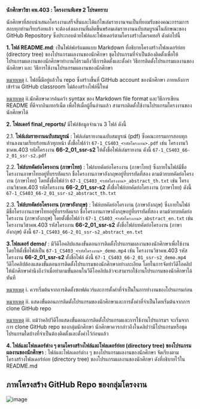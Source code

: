 **นักศึกษาวิชา คพ.403 : โครงงานพิเศษ 2 โปรดทราบ** 

นักศึกษาที่สอบนำเสนอโครงงานเสร็จสิ้นและได้แก้ไขเล่มรายงานจนเป็นที่ยอมรับของคณะกรรมการสอบทุกท่านเรียบร้อยแล้ว จะต้องส่งผลงานที่ผลิตขึ้นพร้อมเล่มรายงานฉบับสมบูรณ์ในลักษณะของ GitHub Repository ซึ่งประกอบด้วยไฟล์และโฟลเดอร์ตามโครงสร้างไดเรคทอรี ดังต่อไปนี้

**1. ไฟล์ README.md**: เป็นไฟล์ฟอร์แมตแบบ Markdown ที่อธิบายโครงสร้างโฟลเดอร์ย่อย (directory tree) ของโปรแกรมผลงานของนักศึกษา ชุดโปรแกรมที่จำเป็นต้องติดตั้งเพื่อให้โปรแกรมผลงานของนักศึกษาทำงานได้รวมถึงวิธีการติดตั้งและตั้งค่า วิธีการติดตั้งโปรแกรมผลงานของนักศึกษา และ วิธีการใช้งานโปรแกรมผลงานของนักศึกษา 

<ins>หมายเหตุ</ins> i. ไฟล์นี้มีอยู่แล้วใน repo ซึ่งสร้างขึ้นที่ GitHub account ของนักศึกษา ภายหลังการเข้าร่วม GitHub classroom ไม่ต้องสร้างไฟล์นี้ใหม่

<ins>หมายเหตุ</ins> ii.นักศึกษาควรค้นคว้า syntax ของ Markdown file format และวิธีการเขียน README ที่ดีจากอินเทอร์เน็ต เพื่อให้เมื่อผู้อื่นอ่านแล้ว สามารถติดตั้งใช้งานโปรแกรมโครงงานของนักศึกษาได้ 

**2. โฟลเดอร์ final_reports/** มีไฟล์ข้อมูลจำนวน 3 ไฟล์ ดังนี้

2.1. **ไฟล์เล่มรายงานฉบับสมบูรณ์** : ไฟล์เล่มรายงานฉบับสมบูรณ์ (pdf) ซึ่งคณะกรรมการสอบทุกท่านลงนามเรียบร้อยแล้วทุกหน้า ตั้งชื่อไฟล์ว่า `67-1_CS403_<รหัสโครงงาน>.pdf` เช่น โครงงานวิชาคพ.403 รหัสโครงงาน **66-2_01_ssr-s2** ให้ตั้งชื่อไฟล์เล่มรายงาน ดังนี้ `67-1_CS403_66-2_01_ssr-s2.pdf` 

2.2. **ไฟล์บทคัดย่อโครงงาน (ภาษาไทย)** : ไฟล์บทคัดย่อโครงงาน (ภาษาไทย) ซึ่งภายในไฟล์มีชื่อโครงงานภาษาไทยอยู่ที่บรรทัดแรก ชื่อโครงงานภาษาอังกฤษอยู่ที่บรรทัดที่สอง ตามด้วยบทคัดย่อโครงงาน (ภาษาไทย) โดยตั้งชื่อไฟล์ว่า `67-1_CS403_<รหัสโครงงาน>_abstract_th.txt` เช่น โครงงานวิชาคพ.403 รหัสโครงงาน **66-2_01_ssr-s2** ตั้งชื่อไฟล์บทคัดย่อโครงงาน (ภาษาไทย) ดังนี้ `67-1_CS403_66-2_01_ssr-s2_abstract_th.txt`

2.3. **ไฟล์บทคัดย่อโครงงาน (ภาษาอังกฤษ)** : ไฟล์บทคัดย่อโครงงาน (ภาษาอังกฤษ) ซึ่งภายในไฟล์มีชื่อโครงงานภาษาไทยอยู่ที่บรรทัดแรก ชื่อโครงงานภาษาอังกฤษอยู่ที่บรรทัดที่สอง ตามด้วยบทคัดย่อโครงงาน (ภาษาอังกฤษ) โดยตั้งชื่อไฟล์ว่า `67-1_CS403_<รหัสโครงงาน>_abstract_en.txt` เช่น โครงงานวิชาคพ.403 รหัสโครงงาน **66-2_01_ssr-s2** ตั้งชื่อไฟล์บทคัดย่อโครงงาน (ภาษาอังกฤษ) ดังนี้ `67-1_CS403_66-2_01_ssr-s2_abstract_en.txt`

**3.โฟลเดอร์ demo/** : มีวีดีโอคลิปแสดงขั้นตอนการติดตั้งโปรแกรมผลงานของนักศึกษาเพื่อใช้งาน โดยให้ตั้งชื่อไฟล์เป็น 
`67-1_CS403_<รหัสโครงงาน>_demo.mp4` 
เช่น โครงงานวิชาคพ.403 รหัสโครงงาน **66-2_01_ssr-s2** 
ตั้งชื่อไฟล์ ดังนี้ `67-1_CS403_66-2_01_ssr-s2_demo.mp4` 
วีดีโอคลิปต้องแสดงขั้นตอนการติดตั้งโปรแกรมของนักศึกษาอย่างละเอียด โดยในการจัดทำวีดีโอคลิป ให้นักศึกษาคำนึงถึงว่าเมื่อทำตามขั้นตอนในวีดีโอคลิปแล้วจะสามารถใช้งานโปรแกรมของนักศึกษาได้ทันที

<ins>หมายเหตุ</ins> i.	ควรเริ่มต้นจากการติดตั้งซอฟต์แวร์และการตั้งค่าที่จำเป็นในการทำงานของโปรแกรมก่อน

<ins>หมายเหตุ</ins> ii.	แสดงขั้นตอนการติดตั้งโปรแกรมของนักศึกษาและการตั้งค่าที่จำเป็นโดยเริ่มต้นจากการ clone GitHub repo 

<ins>หมายเหตุ</ins> iii. แม้ว่าคลิปวีดีโอแสดงขั้นตอนการติดตั้งโปรแกรมและการใช้งานโปรแกรมฯ จะเริ่มจากการ clone GitHub repo ของกลุ่มนักศึกษา นักศึกษาควรกล่าวถึงในคลิปว่ามีโปรแกรมหรือชุดโปรแกรมใดบ้างที่จำเป็นต้องติดตั้งและตั้งค่าไว้ก่อนแล้ว 

**4. ไฟล์และโฟลเดอร์ต่าง ๆ ตามโครงสร้างไฟล์และโฟลเดอร์ย่อย (directory tree) ของโปรแกรมผลงานของนักศึกษา** : ไฟล์และโฟลเดอร์ต่าง ๆ ของโปรแกรมผลงานของนักศึกษา จัดเรียงตามโครงสร้างโฟลเดอร์ย่อย (directory tree) ของโปรแกรมผลงานของนักศึกษา ดังที่อธิบายไว้ใน README.md 

## ภาพโครงสร้าง GitHub Repo ของกลุ่มโครงงาน
![image](https://github.com/user-attachments/assets/256a1e46-6e72-4a84-9a8a-723f97c028ba)
